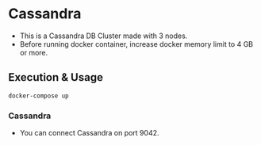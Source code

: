 # Cassandra
* This is a Cassandra DB Cluster made with 3 nodes.
* Before running docker container, increase docker memory limit to 4 GB or more.

## Execution & Usage
```
docker-compose up 
```

### Cassandra
* You can connect Cassandra on port 9042.